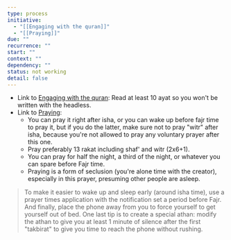 ```yaml
---
type: process
initiative:
  - "[[Engaging with the quran]]"
  - "[[Praying]]"
due: ""
recurrence: ""
start: ""
context: ""
dependency: ""
status: not working
detail: false
---
```


* Link to [Engaging with the quran](Initiatives/worship/Engaging%20with%20the%20quran.md): Read at least 10 ayat so you won't be written with the headless.
* Link to [Praying](Initiatives/worship/Praying.md):
	* You can pray it right after isha, or you can wake up before fajr time to pray it, but if you do the latter, make sure not to pray "witr" after isha, because you're not allowed to pray any voluntary prayer after this one.
	* Pray preferably 13 rakat including shaf' and witr (2x6+1).
	* You can pray for half the night, a third of the night, or whatever you can spare before Fajr time.
	* Praying is a form of seclusion (you're alone time with the creator), especially in this prayer, presuming other people are asleep.

> To make it easier to wake up and sleep early (around isha time), use a prayer times application with the notification set a period before Fajr. And finally, place the phone away from you to force yourself to get yourself out of bed. One last tip is to create a special athan: modify the athan to give you at least 1 minute of silence after the first "takbirat" to give you time to reach the phone without rushing.
